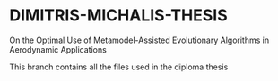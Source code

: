 # DIMITRIS-MICHALIS-THESIS
On the Optimal Use of Metamodel-Assisted  Evolutionary Algorithms in Aerodynamic Applications

This branch contains all the files used in the diploma thesis
